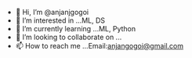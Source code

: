 - 👋 Hi, I’m @anjanjgogoi
- 👀 I’m interested in ...ML, DS
- 🌱 I’m currently learning ...ML, Python
- 💞️ I’m looking to collaborate on ...
- 📫 How to reach me ...Email:anjangogoi@gmail.com

<!---
anjanjgogoi/anjanjgogoi is a ✨ special ✨ repository because its `README.md` (this file) appears on your GitHub profile.
You can click the Preview link to take a look at your changes.
--->
